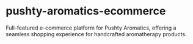 # pushty-aromatics-ecommerce
Full-featured e-commerce platform for Pushty Aromatics, offering a seamless shopping experience for handcrafted aromatherapy products.

